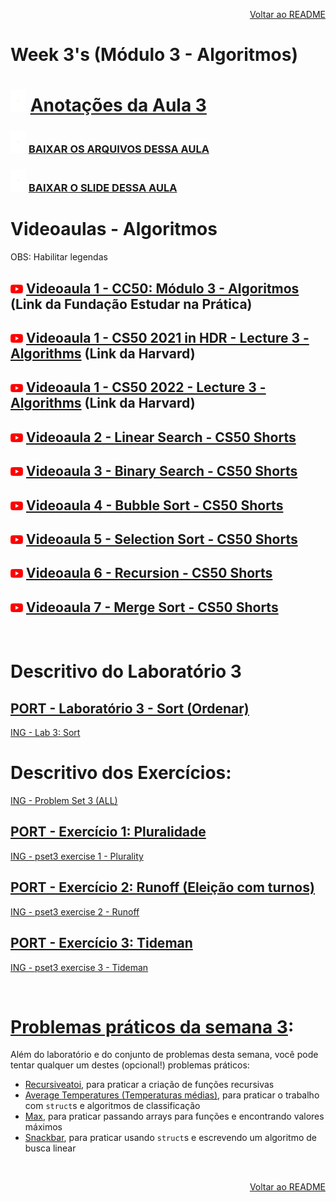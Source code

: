 <p align="right">
   <a href="https://patyfil.github.io/cs50-cc50-harvard/">Voltar ao README</a>
</p>

# Week 3's (Módulo 3 - Algoritmos)  
# <img src="assets/folderOpe.svg" width=25 /> [Anotações da Aula 3](semana3/aula3.md)  

### <img src="assets/baixar.svg" width=25 /> [BAIXAR OS ARQUIVOS DESSA AULA](semana3/src3.zip)  
### <img src="assets/baixar.svg" width=25 /> [BAIXAR O SLIDE DESSA AULA](semana3/Algoritmo(2022).pdf)  


# Videoaulas - Algoritmos  

<p>OBS: Habilitar legendas</p>

## <img src="assets/youtube.svg" width=20 /> [Videoaula 1 - CC50: Módulo 3 - Algoritmos](https://youtu.be/oBOTNWx0EzY) (Link da Fundação Estudar na Prática)  

## <img src="assets/youtube.svg" width=20 /> [Videoaula 1 - CS50 2021 in HDR - Lecture 3 - Algorithms](https://youtu.be/yb0PY3LX2x8) (Link da Harvard)  

## <img src="assets/youtube.svg" width=20 /> [Videoaula 1 - CS50 2022 - Lecture 3 - Algorithms](https://youtu.be/SXujiYWM9l8) (Link da Harvard)  

## <img src="assets/youtube.svg" width=20 /> [Videoaula 2 - Linear Search - CS50 Shorts](https://www.youtube.com/watch?v=TwsgCHYmbbA&t=4s)  

## <img src="assets/youtube.svg" width=20 /> [Videoaula 3 - Binary Search - CS50 Shorts](https://www.youtube.com/watch?v=T98PIp4omUA&t=1s)  

## <img src="assets/youtube.svg" width=20 /> [Videoaula 4 - Bubble Sort - CS50 Shorts](https://www.youtube.com/watch?v=RT-hUXUWQ2I)  

## <img src="assets/youtube.svg" width=20 /> [Videoaula 5 - Selection Sort - CS50 Shorts](https://www.youtube.com/watch?v=3hH8kTHFw2A)  

## <img src="assets/youtube.svg" width=20 /> [Videoaula 6 - Recursion - CS50 Shorts](https://www.youtube.com/watch?v=mz6tAJMVmfM)  

## <img src="assets/youtube.svg" width=20 /> [Videoaula 7 - Merge Sort - CS50 Shorts](https://www.youtube.com/watch?v=Ns7tGNbtvV4&t=1s)  

&nbsp;

# Descritivo do Laboratório 3

## [PORT - Laboratório 3 - Sort (Ordenar)](https://patyfil.github.io/cs50-cc50-harvard/semana3/sort)  
[ING - Lab 3: Sort](https://cs50.harvard.edu/x/2023/labs/3/) 


# Descritivo dos Exercícios: 
[ING - Problem Set 3 (ALL)](https://cs50.harvard.edu/x/2023/psets/3/)  

## [PORT - Exercício 1: Pluralidade](https://patyfil.github.io/cs50-cc50-harvard/semana3/plurality)  
[ING - pset3 exercise 1 - Plurality](https://cs50.harvard.edu/x/2023/psets/3/plurality/)  

## [PORT - Exercício 2: Runoff (Eleição com turnos)](https://patyfil.github.io/cs50-cc50-harvard/semana3/runoff)  
[ING - pset3 exercise 2 - Runoff](https://cs50.harvard.edu/x/2023/psets/3/runoff/)  

## [PORT - Exercício 3: Tideman](https://patyfil.github.io/cs50-cc50-harvard/semana3/tideman)  
[ING - pset3 exercise 3 - Tideman](https://cs50.harvard.edu/x/2023/psets/3/tideman/)  

&nbsp;

# [Problemas práticos da semana 3](https://cs50.harvard.edu/x/2023/problems/3/):  

Além do laboratório e do conjunto de problemas desta semana, você pode tentar qualquer um destes (opcional!) problemas práticos:

* [Recursiveatoi](https://cs50.harvard.edu/x/2023/problems/3/atoi/), para praticar a criação de funções recursivas  
* [Average Temperatures (Temperaturas médias)](https://cs50.harvard.edu/x/2023/problems/3/temps/), para praticar o trabalho com `struct`s e algoritmos de classificação  
* [Max](https://cs50.harvard.edu/x/2023/problems/3/max/), para praticar passando arrays para funções e encontrando valores máximos  
* [Snackbar](https://cs50.harvard.edu/x/2023/problems/3/snackbar/), para praticar usando `struct`s e escrevendo um algoritmo de busca linear  

&nbsp;

<p align="right">
   <a href="https://patyfil.github.io/cs50-cc50-harvard/">Voltar ao README</a>
</p>